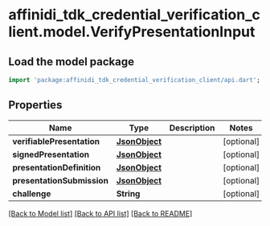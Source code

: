 # affinidi_tdk_credential_verification_client.model.VerifyPresentationInput

## Load the model package

```dart
import 'package:affinidi_tdk_credential_verification_client/api.dart';
```

## Properties

| Name                       | Type                  | Description | Notes      |
| -------------------------- | --------------------- | ----------- | ---------- |
| **verifiablePresentation** | [**JsonObject**](.md) |             | [optional] |
| **signedPresentation**     | [**JsonObject**](.md) |             | [optional] |
| **presentationDefinition** | [**JsonObject**](.md) |             | [optional] |
| **presentationSubmission** | [**JsonObject**](.md) |             | [optional] |
| **challenge**              | **String**            |             | [optional] |

[[Back to Model list]](../README.md#documentation-for-models) [[Back to API list]](../README.md#documentation-for-api-endpoints) [[Back to README]](../README.md)
